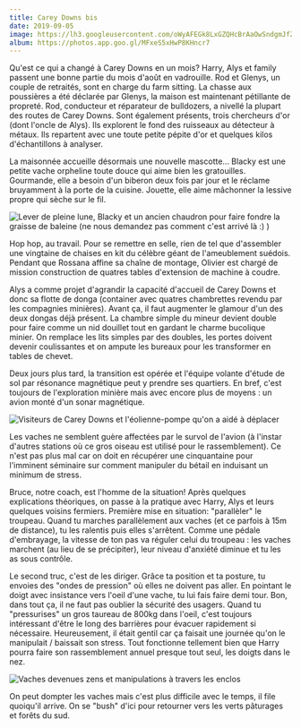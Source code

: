 ```yaml
---
title: Carey Downs bis
date: 2019-09-05
image: https://lh3.googleusercontent.com/oWyAFEGk8LxGZQHcBrAaOwSndgmJfZ7gpJ8eHrJk_rMjvb2kJ1vHj60sMPeq6KlCyuULNE2M1L_9TVg6998ZmqLNIJBldT4J7ugcaaRI4THP54LNPChlLGVsB_Pea9wzfqt18zAOakA
album: https://photos.app.goo.gl/MFxeS5xHwP8KHncr7
---
```


Qu'est ce qui a changé à Carey Downs en un mois? Harry, Alys et family passent une bonne partie du mois d'août en vadrouille. Rod et Glenys, un couple de retraités, sont en charge du farm sitting. La chasse aux poussières a été déclarée par Glenys, la maison est maintenant pétillante de propreté. Rod, conducteur et réparateur de bulldozers, a nivellé la plupart des routes de Carey Downs. Sont également présents, trois chercheurs d'or (dont l'oncle de Alys). Ils explorent le fond des ruisseaux au détecteur à métaux. Ils repartent avec une toute petite pépite d'or et quelques kilos d'échantillons à analyser. 

La maisonnée accueille désormais une nouvelle mascotte... Blacky est une petite vache orpheline toute douce qui aime bien les gratouilles.  Gourmande, elle a besoin d'un biberon deux fois par jour et le réclame bruyamment à la porte de la cuisine. Jouette, elle aime mâchonner la lessive propre qui sèche sur le fil.

![Lever de pleine lune, Blacky et un ancien chaudron pour faire fondre la graisse de baleine (ne nous demandez pas comment c'est arrivé là :) )](https://lh3.googleusercontent.com/x8oQ7N63H8OLhAEpQXm11NXHSpIbAf0510VSc51-3xHb2i-CmyuXjxjEYyNFv6nsB-Q4cLRjsqVyQaCZalpp5_REsoeAz6Tk4DdPWYnXgV2DYbihlgofsEn-VZzDBhCXmLZVeRS429U)

Hop hop, au travail. Pour se remettre en selle, rien de tel que d'assembler une vingtaine de chaises en kit du célèbre géant de l'ameublement suédois. Pendant que Rossana affine sa chaîne de montage, Olivier est chargé de mission construction de quatres tables d'extension de machine à coudre. 

Alys a comme projet d'agrandir la capacité d'accueil de Carey Downs et donc sa flotte de donga (container avec quatres chambrettes revendu par les compagnies minières). Avant ça, il faut augmenter le glamour d'un des deux dongas déjà présent. La chambre simple du mineur devient double pour faire comme un nid douillet tout en gardant le charme bucolique minier. On remplace les lits simples par des doubles, les portes doivent devenir coulissantes et on ampute les bureaux pour les transformer en tables de chevet.

Deux jours plus tard, la transition est opérée et l'équipe volante d'étude de sol par résonance magnétique peut y prendre ses quartiers. En bref, c'est toujours de l'exploration minière mais avec encore plus de moyens : un avion monté d'un sonar magnétique.

![Visiteurs de Carey Downs et l'éolienne-pompe qu'on a aidé à déplacer](https://lh3.googleusercontent.com/HRmBLsKkxL3ArTOio1WkUAnKkJljOyCvceZ1Q1IljdJjUAYePZnSnzcOdshdWzuPTLMM6QfYyBNoU9YVA5OrlT8_NHffb__7xbV8azVBmhgSYehLrD_crhMj4NIusKfOADe5_xzIbP0)

Les vaches ne semblent guère affectées par le survol de l'avion (à l'instar d'autres stations où ce gros oiseau est utilisé pour le rassemblement). Ce n'est pas plus mal car on doit en récupérer une cinquantaine pour l'imminent séminaire sur comment manipuler du bétail en induisant un minimum de stress.

Bruce, notre coach, est l'homme de la situation! Après quelques explications théoriques, on passe à la pratique avec Harry, Alys et leurs quelques voisins fermiers. Première mise en situation: "parallèler" le troupeau. Quand tu marches parallèlement aux vaches (et ce parfois à 15m de distance), tu les ralentis puis elles s'arrêtent. Comme une pédale d'embrayage, la vitesse de ton pas va réguler celui du troupeau : les vaches marchent (au lieu de se précipiter), leur niveau d'anxiété diminue et tu les as sous contrôle. 

Le second truc, c'est de les diriger. Grâce ta position et ta posture, tu envoies des "ondes de pression" où elles ne doivent pas aller. En pointant le doigt avec insistance vers l'oeil d'une vache, tu lui fais faire demi tour. Bon, dans tout ça, il ne faut pas oublier la sécurité des usagers. Quand tu "pressurises" un gros taureau de 800kg dans l'oeil, c'est toujours intéressant d'être le long des barrières pour évacuer rapidement si nécessaire. Heureusement, il était gentil car ça faisait une journée qu'on le manipulait / baissait son stress. Tout fonctionne tellement bien que Harry pourra faire son rassemblement annuel presque tout seul, les doigts dans le nez.

![Vaches devenues zens et manipulations à travers les enclos](https://lh3.googleusercontent.com/rumfhpUHFVZczMd4u2ouAuxaedkAVZkatkwL0Z9x38Loi5dpk6IEOYl8z0SYVUjJNUvHr6kD6gIzSH64WDOlBrQSGNjJStGnwg4N8BGAfRzWbsrxaB0gCnS9w16aDRw16shM4WpqEws)

On peut dompter les vaches mais c'est plus difficile avec le temps, il file quoiqu'il arrive. On se "bush" d'ici pour retourner vers les verts pâturages et forêts du sud. 
